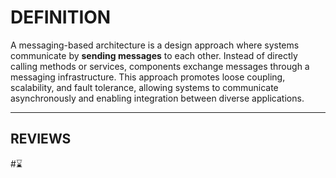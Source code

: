# DEFINITION

A messaging-based architecture is a design approach where systems communicate by **sending messages** to each other. Instead of directly calling methods or services, components exchange messages through a messaging infrastructure. This approach promotes loose coupling, scalability, and fault tolerance, allowing systems to communicate asynchronously and enabling integration between diverse applications.

---
## REVIEWS
#⌛
